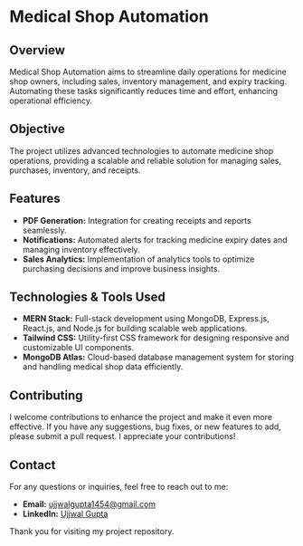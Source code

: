 # Medical Shop Automation

## Overview
Medical Shop Automation aims to streamline daily operations for medicine shop owners, including sales, inventory management, and expiry tracking. Automating these tasks significantly reduces time and effort, enhancing operational efficiency.

## Objective
The project utilizes advanced technologies to automate medicine shop operations, providing a scalable and reliable solution for managing sales, purchases, inventory, and receipts.

## Features
- **PDF Generation:** Integration for creating receipts and reports seamlessly.
- **Notifications:** Automated alerts for tracking medicine expiry dates and managing inventory effectively.
- **Sales Analytics:** Implementation of analytics tools to optimize purchasing decisions and improve business insights.

## Technologies & Tools Used
- **MERN Stack:** Full-stack development using MongoDB, Express.js, React.js, and Node.js for building scalable web applications.
- **Tailwind CSS:** Utility-first CSS framework for designing responsive and customizable UI components.
- **MongoDB Atlas:** Cloud-based database management system for storing and handling medical shop data efficiently.

## Contributing 
I welcome contributions to enhance the project and make it even more effective. If you have any suggestions, bug fixes, or new features to add, please submit a pull request. I appreciate your contributions!

## Contact
For any questions or inquiries, feel free to reach out to me:
- **Email:** ujjwalgupta1454@gmail.com
- **LinkedIn:** [Ujjwal Gupta](https://www.linkedin.com/in/ujjwal-gupta24/)

Thank you for visiting my project repository.
